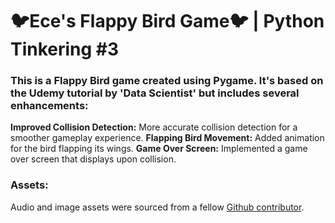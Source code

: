 # 🐦Ece's Flappy Bird Game🐦 | Python Tinkering #3

### This is a Flappy Bird game created using Pygame. It's based on the Udemy tutorial by 'Data Scientist' but includes several enhancements:

**Improved Collision Detection:** More accurate collision detection for a smoother gameplay experience.
**Flapping Bird Movement:** Added animation for the bird flapping its wings.
**Game Over Screen:** Implemented a game over screen that displays upon collision.

### Assets:
Audio and image assets were sourced from a fellow [Github contributor](https://github.com/zhaolingzhi/FlapPyBird-master).
